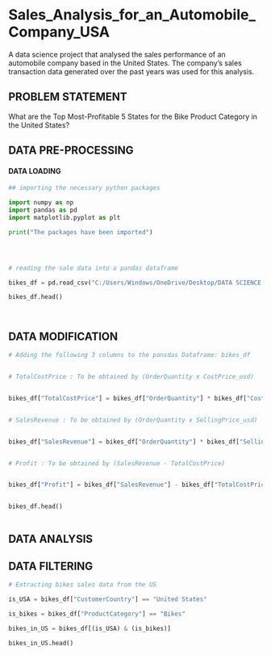 # Sales_Analysis_for_an_Automobile_Company_USA
A data science project that analysed the sales performance of an automobile company based in the United States. The company’s sales transaction data generated over the past years was used for this analysis.
## PROBLEM STATEMENT
What are the Top Most-Profitable 5 States for the Bike Product Category in the United States?
## DATA PRE-PROCESSING
#### DATA LOADING
```Python
## importing the necessary python packages 

import numpy as np 
import pandas as pd 
import matplotlib.pyplot as plt

print("The packages have been imported")





```
```Python
# reading the sale data into a pandas dataframe 

bikes_df = pd.read_csv("C:/Users/Windows/OneDrive/Desktop/DATA SCIENCE FILES/DATA SETS/bikes.csv")

bikes_df.head()




```
## DATA MODIFICATION
```Python
# Adding the following 3 columns to the pansdas Dataframe: bikes_df


# TotalCostPrice : To be obtained by (OrderQuantity x CostPrice_usd)


bikes_df["TotalCostPrice"] = bikes_df["OrderQuantity"] * bikes_df["CostPrice_usd"] 


# SalesRevenue : To be obtained by (OrderQuantity x SellingPrice_usd)


bikes_df["SalesRevenue"] = bikes_df["OrderQuantity"] * bikes_df["SellingPrice_usd"] 


# Profit : To be obtained by (SalesRevenue - TotalCostPrice)


bikes_df["Profit"] = bikes_df["SalesRevenue"] - bikes_df["TotalCostPrice"]


bikes_df.head()



```
## DATA ANALYSIS
## DATA FILTERING
```Python
# Extracting bikes sales data from the US 

is_USA = bikes_df["CustomerCountry"] == "United States"

is_bikes = bikes_df["ProductCategory"] == "Bikes"

bikes_in_US = bikes_df[(is_USA) & (is_bikes)]

bikes_in_US.head()



```

